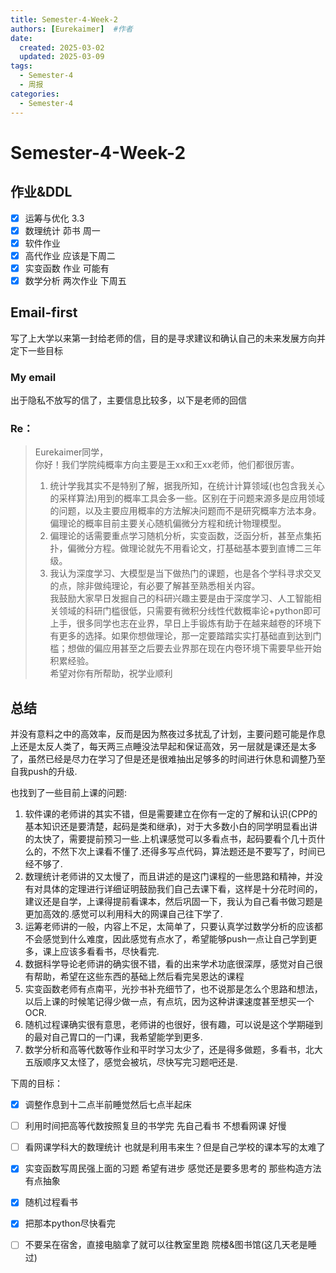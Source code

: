 ```yaml
---
title: Semester-4-Week-2
authors: [Eurekaimer]  #作者
date: 
  created: 2025-03-02
  updated: 2025-03-09
tags:
  - Semester-4
  - 周报
categories:
  - Semester-4
---
```




# Semester-4-Week-2

## 作业&DDL

- [x] 运筹与优化 3.3
- [x] 数理统计 茆书 周一 
- [x] 软件作业
- [x] 高代作业 应该是下周二
- [x] 实变函数 作业 可能有
- [x] 数学分析 两次作业 下周五 

## Email-first

写了上大学以来第一封给老师的信，目的是寻求建议和确认自己的未来发展方向并定下一些目标

### My email

出于隐私不放写的信了，主要信息比较多，以下是老师的回信


### Re：

>Eurekaimer同学，  
  你好！我们学院纯概率方向主要是王xx和王xx老师，他们都很厉害。  
>
>1. 统计学我其实不是特别了解，据我所知，在统计计算领域(也包含我关心的采样算法)用到的概率工具会多一些。区别在于问题来源多是应用领域的问题，以及主要应用概率的方法解决问题而不是研究概率方法本身。偏理论的概率目前主要关心随机偏微分方程和统计物理模型。  
>2. 偏理论的话需要重点学习随机分析，实变函数，泛函分析，甚至点集拓扑，偏微分方程。做理论就先不用看论文，打基础基本要到直博二三年级。  
>3. 我认为深度学习、大模型是当下做热门的课题，也是各个学科寻求交叉的点，除非做纯理论，有必要了解甚至熟悉相关内容。  
我鼓励大家早日发掘自己的科研兴趣主要是由于深度学习、人工智能相关领域的科研门槛很低，只需要有微积分线性代数概率论+python即可上手，很多同学也志在业界，早日上手锻炼有助于在越来越卷的环境下有更多的选择。如果你想做理论，那一定要踏踏实实打基础直到达到门槛；想做的偏应用甚至之后要去业界那在现在内卷环境下需要早些开始积累经验。  
 >希望对你有所帮助，祝学业顺利


## 总结

并没有意料之中的高效率，反而是因为熬夜过多扰乱了计划，主要问题可能是作息上还是太反人类了，每天两三点睡没法早起和保证高效，另一层就是课还是太多了，虽然已经是尽力在学习了但是还是很难抽出足够多的时间进行休息和调整乃至自我push的升级.

也找到了一些目前上课的问题:
1. 软件课的老师讲的其实不错，但是需要建立在你有一定的了解和认识(CPP的基本知识还是要清楚，起码是类和继承)，对于大多数小白的同学明显看出讲的太快了，需要提前预习一些.上机课感觉可以多看点书，起码要看个几十页什么的，不然下次上课看不懂了.还得多写点代码，算法题还是不要写了，时间已经不够了.
2. 数理统计老师讲的又太慢了，而且讲述的是这门课程的一些思路和精神，并没有对具体的定理进行详细证明鼓励我们自己去课下看，这样是十分花时间的，建议还是自学，上课得提前看课本，然后巩固一下，我认为自己看书做习题是更加高效的.感觉可以利用科大的网课自己往下学了.
3. 运筹老师讲的一般，内容上不足，太简单了，只要认真学过数学分析的应该都不会感觉到什么难度，因此感觉有点水了，希望能够push一点让自己学到更多，课上应该多看看书，尽快看完.
4. 数据科学导论老师讲的确实很不错，看的出来学术功底很深厚，感觉对自己很有帮助，希望在这些东西的基础上然后看完吴恩达的课程
5. 实变函数老师有点南平，光抄书补充细节了，也不说那是怎么个思路和想法，以后上课的时候笔记得少做一点，有点坑，因为这种讲课速度甚至想买一个OCR.
6. 随机过程课确实很有意思，老师讲的也很好，很有趣，可以说是这个学期碰到的最对自己胃口的一门课，我希望能学到更多.
7. 数学分析和高等代数等作业和平时学习太少了，还是得多做题，多看书，北大五版顺序又太怪了，感觉会被坑，尽快写完习题吧还是.


下周的目标：

- [x] 调整作息到十二点半前睡觉然后七点半起床
- [ ] 利用时间把高等代数按照复旦的书学完 先自己看书 不想看网课 好慢
- [ ] 看网课学科大的数理统计 也就是利用韦来生？但是自己学校的课本写的太难了
- [x] 实变函数写周民强上面的习题 希望有进步 感觉还是要多思考的 那些构造方法有点抽象
- [x] 随机过程看书
- [x] 把那本python尽快看完
- [ ] 不要呆在宿舍，直接电脑拿了就可以往教室里跑 院楼&图书馆(这几天老是睡过)





